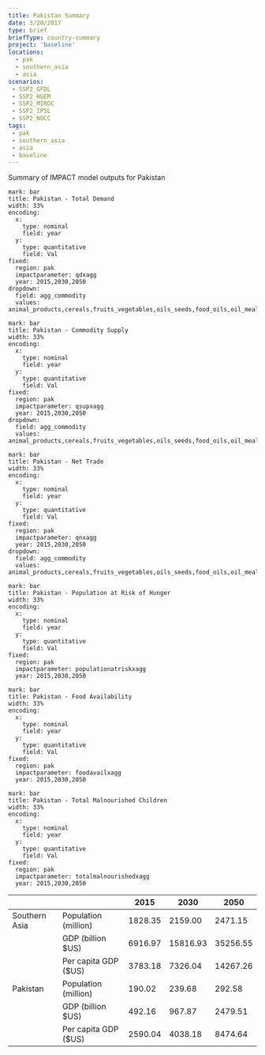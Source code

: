 ```yaml
---
title: Pakistan Summary
date: 3/20/2017
type: brief
briefType: country-summary
project: 'baseline'
locations:
  - pak
  - southern_asia
  - asia
scenarios:
 - SSP2_GFDL
 - SSP2_HGEM
 - SSP2_MIROC
 - SSP2_IPSL
 - SSP2_NOCC
tags:
 - pak
 - southern_asia
 - asia
 - baseline
---
```

Summary of IMPACT model outputs for Pakistan

```chart
mark: bar
title: Pakistan - Total Demand
width: 33%
encoding:
  x:
    type: nominal
    field: year
  y:
    type: quantitative
    field: Val
fixed:
  region: pak
  impactparameter: qdxagg
  year: 2015,2030,2050
dropdown:
  field: agg_commodity
  values: animal_products,cereals,fruits_vegetables,oils_seeds,food_oils,oil_meals,other,pulses,roots_tubers,sugar
```

```chart
mark: bar
title: Pakistan - Commodity Supply
width: 33%
encoding:
  x:
    type: nominal
    field: year
  y:
    type: quantitative
    field: Val
fixed:
  region: pak
  impactparameter: qsupxagg
  year: 2015,2030,2050
dropdown:
  field: agg_commodity
  values: animal_products,cereals,fruits_vegetables,oils_seeds,food_oils,oil_meals,other,pulses,roots_tubers,sugar
```

```chart
mark: bar
title: Pakistan - Net Trade
width: 33%
encoding:
  x:
    type: nominal
    field: year
  y:
    type: quantitative
    field: Val
fixed:
  region: pak
  impactparameter: qnxagg
  year: 2015,2030,2050
dropdown:
  field: agg_commodity
  values: animal_products,cereals,fruits_vegetables,oils_seeds,food_oils,oil_meals,other,pulses,roots_tubers,sugar
```

```chart
mark: bar
title: Pakistan - Population at Risk of Hunger
width: 33%
encoding:
  x:
    type: nominal
    field: year
  y:
    type: quantitative
    field: Val
fixed:
  region: pak
  impactparameter: populationatriskxagg
  year: 2015,2030,2050
```

```chart
mark: bar
title: Pakistan - Food Availability
width: 33%
encoding:
  x:
    type: nominal
    field: year
  y:
    type: quantitative
    field: Val
fixed:
  region: pak
  impactparameter: foodavailxagg
  year: 2015,2030,2050
```

```chart
mark: bar
title: Pakistan - Total Malnourished Children
width: 33%
encoding:
  x:
    type: nominal
    field: year
  y:
    type: quantitative
    field: Val
fixed:
  region: pak
  impactparameter: totalmalnourishedxagg
  year: 2015,2030,2050
```

|   |   | 2015 | 2030 | 2050 |
|---|---|---|---|---|
| Southern Asia | Population (million) | 1828.35 | 2159.00 | 2471.15 |
|  | GDP (billion $US) | 6916.97 | 15816.93 | 35256.55 |
|  | Per capita GDP ($US) | 3783.18 | 7326.04 | 14267.26 |
| Pakistan | Population (million) | 190.02 | 239.68 | 292.58 |
|  | GDP (billion $US) | 492.16 | 967.87 | 2479.51 |
|  | Per capita GDP ($US) | 2590.04| 4038.18| 8474.64|